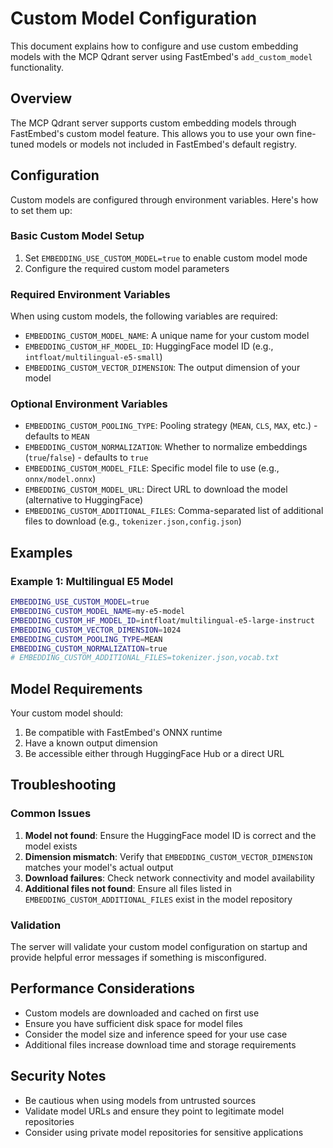 # Custom Model Configuration

This document explains how to configure and use custom embedding models with the MCP Qdrant server using FastEmbed's `add_custom_model` functionality.

## Overview

The MCP Qdrant server supports custom embedding models through FastEmbed's custom model feature. This allows you to use your own fine-tuned models or models not included in FastEmbed's default registry.

## Configuration

Custom models are configured through environment variables. Here's how to set them up:

### Basic Custom Model Setup

1. Set `EMBEDDING_USE_CUSTOM_MODEL=true` to enable custom model mode
2. Configure the required custom model parameters

### Required Environment Variables

When using custom models, the following variables are required:

- `EMBEDDING_CUSTOM_MODEL_NAME`: A unique name for your custom model
- `EMBEDDING_CUSTOM_HF_MODEL_ID`: HuggingFace model ID (e.g., `intfloat/multilingual-e5-small`)
- `EMBEDDING_CUSTOM_VECTOR_DIMENSION`: The output dimension of your model

### Optional Environment Variables

- `EMBEDDING_CUSTOM_POOLING_TYPE`: Pooling strategy (`MEAN`, `CLS`, `MAX`, etc.) - defaults to `MEAN`
- `EMBEDDING_CUSTOM_NORMALIZATION`: Whether to normalize embeddings (`true`/`false`) - defaults to `true`
- `EMBEDDING_CUSTOM_MODEL_FILE`: Specific model file to use (e.g., `onnx/model.onnx`)
- `EMBEDDING_CUSTOM_MODEL_URL`: Direct URL to download the model (alternative to HuggingFace)
- `EMBEDDING_CUSTOM_ADDITIONAL_FILES`: Comma-separated list of additional files to download (e.g., `tokenizer.json,config.json`)

## Examples

### Example 1: Multilingual E5 Model

```bash
EMBEDDING_USE_CUSTOM_MODEL=true
EMBEDDING_CUSTOM_MODEL_NAME=my-e5-model
EMBEDDING_CUSTOM_HF_MODEL_ID=intfloat/multilingual-e5-large-instruct
EMBEDDING_CUSTOM_VECTOR_DIMENSION=1024
EMBEDDING_CUSTOM_POOLING_TYPE=MEAN
EMBEDDING_CUSTOM_NORMALIZATION=true
# EMBEDDING_CUSTOM_ADDITIONAL_FILES=tokenizer.json,vocab.txt
```

## Model Requirements

Your custom model should:

1. Be compatible with FastEmbed's ONNX runtime
2. Have a known output dimension
3. Be accessible either through HuggingFace Hub or a direct URL

## Troubleshooting

### Common Issues

1. **Model not found**: Ensure the HuggingFace model ID is correct and the model exists
2. **Dimension mismatch**: Verify that `EMBEDDING_CUSTOM_VECTOR_DIMENSION` matches your model's actual output
3. **Download failures**: Check network connectivity and model availability
4. **Additional files not found**: Ensure all files listed in `EMBEDDING_CUSTOM_ADDITIONAL_FILES` exist in the model repository

### Validation

The server will validate your custom model configuration on startup and provide helpful error messages if something is misconfigured.

## Performance Considerations

- Custom models are downloaded and cached on first use
- Ensure you have sufficient disk space for model files
- Consider the model size and inference speed for your use case
- Additional files increase download time and storage requirements

## Security Notes

- Be cautious when using models from untrusted sources
- Validate model URLs and ensure they point to legitimate model repositories
- Consider using private model repositories for sensitive applications